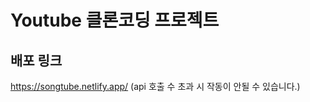 # Youtube 클론코딩 프로젝트

## 배포 링크

<a href="https://songtube.netlify.app/">https://songtube.netlify.app/</a> (api 호출 수 초과 시 작동이 안될 수 있습니다.)
